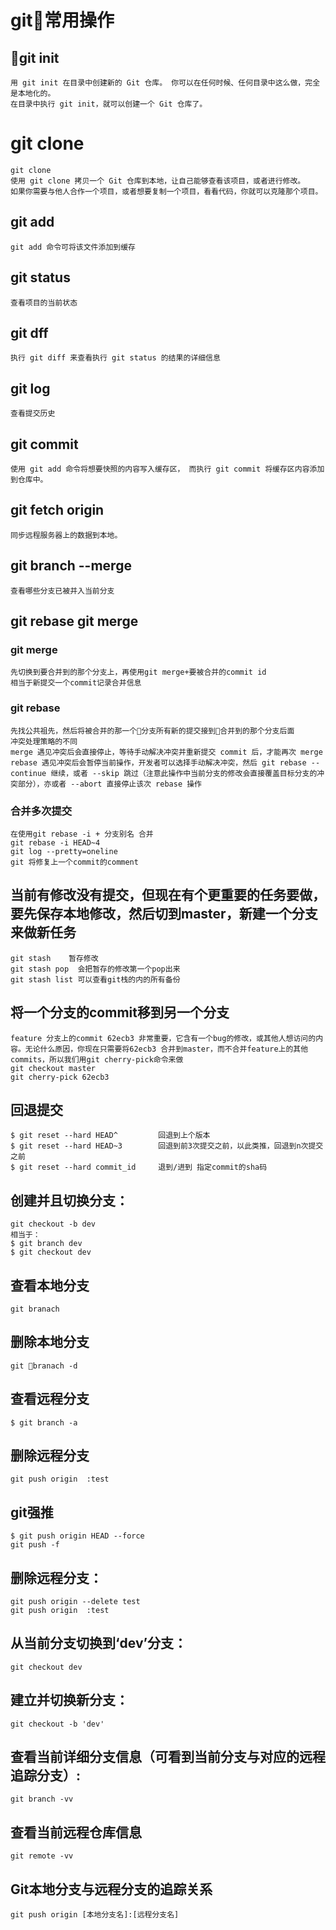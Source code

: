 # git常用操作
## git init
    用 git init 在目录中创建新的 Git 仓库。 你可以在任何时候、任何目录中这么做，完全是本地化的。
    在目录中执行 git init，就可以创建一个 Git 仓库了。
# git clone
    git clone
    使用 git clone 拷贝一个 Git 仓库到本地，让自己能够查看该项目，或者进行修改。
    如果你需要与他人合作一个项目，或者想要复制一个项目，看看代码，你就可以克隆那个项目。
## git add
    git add 命令可将该文件添加到缓存
## git status 
    查看项目的当前状态
## git dff
    执行 git diff 来查看执行 git status 的结果的详细信息
## git log 
    查看提交历史
## git commit
    使用 git add 命令将想要快照的内容写入缓存区， 而执行 git commit 将缓存区内容添加到仓库中。
## git fetch origin
    同步远程服务器上的数据到本地。
## git branch --merge
    查看哪些分支已被并入当前分支
## git rebase git merge
### git merge
    先切换到要合并到的那个分支上，再使用git merge+要被合并的commit id 
    相当于新提交一个commit记录合并信息
### git rebase
    先找公共祖先，然后将被合并的那一个分支所有新的提交接到合并到的那个分支后面
    冲突处理策略的不同
    merge 遇见冲突后会直接停止，等待手动解决冲突并重新提交 commit 后，才能再次 merge
    rebase 遇见冲突后会暂停当前操作，开发者可以选择手动解决冲突，然后 git rebase --continue 继续，或者 --skip 跳过（注意此操作中当前分支的修改会直接覆盖目标分支的冲突部分），亦或者 --abort 直接停止该次 rebase 操作
### 合并多次提交
    在使用git rebase -i + 分支别名 合并
    git rebase -i HEAD~4
    git log --pretty=oneline
    git 将修复上一个commit的comment
## 当前有修改没有提交，但现在有个更重要的任务要做，要先保存本地修改，然后切到master，新建一个分支来做新任务
    git stash    暂存修改
    git stash pop  会把暂存的修改第一个pop出来
    git stash list 可以查看git栈的内的所有备份
## 将一个分支的commit移到另一个分支
    feature 分支上的commit 62ecb3 非常重要，它含有一个bug的修改，或其他人想访问的内容。无论什么原因，你现在只需要将62ecb3 合并到master，而不合并feature上的其他commits，所以我们用git cherry-pick命令来做
    git checkout master  
    git cherry-pick 62ecb3  
## 回退提交
    $ git reset --hard HEAD^         回退到上个版本
    $ git reset --hard HEAD~3        回退到前3次提交之前，以此类推，回退到n次提交之前
    $ git reset --hard commit_id     退到/进到 指定commit的sha码
## 创建并且切换分支：
    git checkout -b dev
    相当于：
    $ git branch dev
    $ git checkout dev
## 查看本地分支
    git branach
## 删除本地分支
    git branach -d
## 查看远程分支
    $ git branch -a
## 删除远程分支
    git push origin  :test
## git强推
    $ git push origin HEAD --force
    git push -f
## 删除远程分支：
    git push origin --delete test
    git push origin  :test
## 从当前分支切换到‘dev’分支：
    git checkout dev
## 建立并切换新分支：
    git checkout -b 'dev'
## 查看当前详细分支信息（可看到当前分支与对应的远程追踪分支）:
    git branch -vv
## 查看当前远程仓库信息
    git remote -vv
## Git本地分支与远程分支的追踪关系
    git push origin [本地分支名]:[远程分支名]

